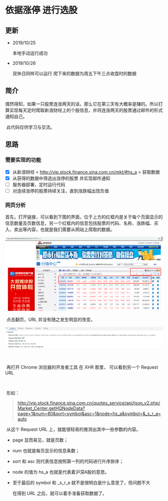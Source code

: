 # 依据涨停 进行选股

## 更新

- 2019/10/25 </br>

  本地手动运行成功 </br>

- 2019/10/26 </br>

  双休日同样可以运行 爬下来的数据为周五下午三点收盘时的数据 </br>

  


## 简介

​		偶然得知，如果一只股票连涨两天的话，那么它在第三天有大概率是赚的。所以打算实现每天定时爬取新浪财经上的个股信息，并将连涨两天的股票通过邮件的形式通知自己。

​		此代码仅供学习与交流。

## 思路

### 需要实现的功能

- [x] 从新浪财经 < http://vip.stock.finance.sina.com.cn/mkt/#hs_a > 获取数据
- [x] 从获得的数据中筛选出涨停的股票 并实现邮件通知
- [ ] 服务器部署，定时运行代码
- [ ] 对连续涨停的股票持续关注，直到涨跌幅出现负值

### 网页分析

​		首先，打开链接，可以看到下图的界面，位于上方的红框内是关于每个页面显示的信息数量及页数信息，另一个红框内的信息包括股票的代码、名称、涨跌幅、买入、卖出等内容，也就是我们需要从网站上爬取的数据。</br>

![website_1](/pic/website_1.png)

​		点击翻页，URL 并没有随之发生明显的改变。

![website_2](/pic/website_2.png)

</br>

​		再打开 Chrome 浏览器的开发者工具 在 XHR 那里， 可以看到另一个 Request URL</br>

</br>

​		形如： 

> http://vip.stock.finance.sina.com.cn/quotes_service/api/json_v2.php/Market_Center.getHQNodeData?page=1&num=80&sort=symbol&asc=1&node=hs_a&symbol=&_s_r_a=auto 

​		从这个 Request URL 上，就能很轻易的推测出其中一些参数的内容。</br>

- page 显而易见，就是页数；

- num 也就是每页显示的信息条数；

- sort 和 asc 则代表信息按照第一列的代码进行升序排序；

- node 的值为 hs_a 也就是代表着沪深A股的意思。

- 至于最后的 symbol 和  _s_r_a 就不是很明白是什么意思了，但问题不大</br>

  在得到 URL 之后，就可以着手准备获取数据了。

  

